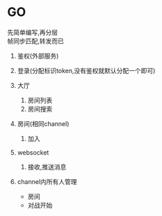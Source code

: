 # GO

先简单编写,再分层  
帧同步匹配,转发而已

1. 鉴权(外部服务)  
2. 登录(分配标识token,没有鉴权就默认分配一个即可)
3. 大厅
    1. 房间列表
    2. 房间搜索
4. 房间(相同channel)
    1. 加入

5. websocket 
    1. 接收,推送消息    

1. channel内所有人管理
    * 房间
    * 对战开始